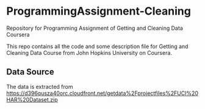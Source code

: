 # ProgrammingAssignment-Cleaning
Repository for Programming Assignment of Getting and Cleaning Data Coursera

This repo contains all the code and some description file for Getting and Cleaning Data Course from John Hopkins University on Coursera.

## Data Source
The data is extracted from
https://d396qusza40orc.cloudfront.net/getdata%2Fprojectfiles%2FUCI%20HAR%20Dataset.zip
